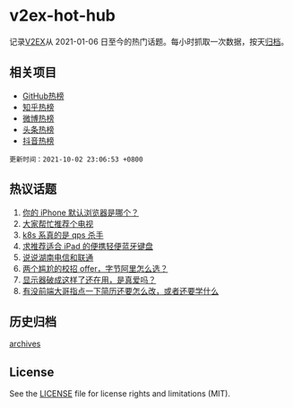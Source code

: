 # v2ex-hot-hub

 记录[V2EX](https://www.v2ex.com/)从 2021-01-06 日至今的热门话题。每小时抓取一次数据，按天[归档](archives)。
 
 ## 相关项目

- [GitHub热榜](https://github.com/lonnyzhang423/github-hot-hub)
- [知乎热榜](https://github.com/lonnyzhang423/zhihu-hot-hub)
- [微博热榜](https://github.com/lonnyzhang423/weibo-hot-hub)
- [头条热榜](https://github.com/lonnyzhang423/toutiao-hot-hub)
- [抖音热榜](https://github.com/lonnyzhang423/douyin-hot-hub)


 `更新时间：2021-10-02 23:06:53 +0800`

## 热议话题

1. [你的 iPhone 默认浏览器是哪个？](https://www.v2ex.com/t/805634)
1. [大家帮忙推荐个电视](https://www.v2ex.com/t/805635)
1. [k8s 系真的是 qps 杀手](https://www.v2ex.com/t/805677)
1. [求推荐适合 iPad 的便携轻便蓝牙键盘](https://www.v2ex.com/t/805637)
1. [说说湖南电信和联通](https://www.v2ex.com/t/805617)
1. [两个尴尬的校招 offer，字节阿里怎么选？](https://www.v2ex.com/t/805639)
1. [显示器破成这样了还在用，是真爱吗？](https://www.v2ex.com/t/805653)
1. [有没前端大哥指点一下简历还要怎么改，或者还要学什么](https://www.v2ex.com/t/805612)

## 历史归档

[archives](archives)

## License

See the [LICENSE](LICENSE) file for license rights and limitations (MIT).
